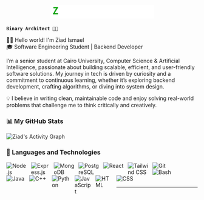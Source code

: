 <p align="center">
    <img src="assets/output-onlinegiftools-ezgif.com-loop-count.gif" />
</p>

**```Binary Architect 👷🏼```**

👨‍💻 Hello world! I'm Ziad Ismael <br>
🎓 Software Engineering Student | Backend Developer

I’m a senior student at Cairo University, Computer Science & Artificial Intelligence, passionate about building scalable, efficient, and user-friendly software solutions.
My journey in tech is driven by curiosity and a commitment to continuous learning, whether it’s exploring backend development, crafting algorithms, or diving into system design.

💡 I believe in writing clean, maintainable code and enjoy solving real-world problems that challenge me to think critically and creatively.

### 📊 My GitHub Stats
![Ziad's Activity Graph](https://github-readme-activity-graph.vercel.app/graph?username=ziadismael&theme=tokyo-night&custom_title=Ziad's%20Coding%20Journey&hide_border=true)

### 🧰 Languages and Technologies

<img align="left" alt="Node.js" width="55px" style="padding-right:10px;" src="https://cdn.jsdelivr.net/gh/devicons/devicon@latest/icons/nodejs/nodejs-original-wordmark.svg" />
<img align="left" alt="Express.js" width="50px" style="padding-right:10px;" src="https://icongr.am/devicon/express-original.svg?size=128&color=ffffff" />
<img align="left" alt="MongoDB" width="55px" style="padding-right:10px;" src="https://cdn.jsdelivr.net/gh/devicons/devicon@latest/icons/mongodb/mongodb-plain-wordmark.svg" />
<img align="left" alt="PostgreSQL" width="55px" style="padding-right:10px;" src="https://cdn.jsdelivr.net/gh/devicons/devicon@latest/icons/postgresql/postgresql-plain-wordmark.svg" />
<img align="left" alt="React" width="55px" style="padding-right:10px;" src="https://devicon-website.vercel.app/api/react/original.svg">
<img align="left" alt="Tailwind CSS" width="55px" style="padding-right:10px;" src="https://devicon-website.vercel.app/api/tailwindcss/plain.svg">
<img align="left" alt="Git" width="50px" style="padding-right:10px;" src="https://cdn.jsdelivr.net/gh/devicons/devicon/icons/git/git-original.svg" />
<img align="left" alt="Bash" width="50px" style="padding-right:10px;" src="https://cdn.jsdelivr.net/gh/devicons/devicon@latest/icons/bash/bash-original.svg" />
<img align="left" alt="Java" width="50px" style="padding-right:10px;" src="https://cdn.jsdelivr.net/gh/devicons/devicon/icons/java/java-original.svg"/>
<img align="left" alt="C++" width="50px" style="padding-right:10px;" src="https://cdn.jsdelivr.net/gh/devicons/devicon@latest/icons/cplusplus/cplusplus-original.svg" />
<img align="left" alt="Python" width="50px" style="padding-right:10px;" src="https://cdn.jsdelivr.net/gh/devicons/devicon/icons/python/python-plain.svg" />
<img align="left" alt="JavaScript" width="45px" style="padding-right:10px;" src="https://cdn.jsdelivr.net/gh/devicons/devicon/icons/javascript/javascript-plain.svg" />
<img align="left" alt="HTML" width="45px" style="padding-right:10px;" src="https://cdn.jsdelivr.net/gh/devicons/devicon/icons/html5/html5-plain.svg"/>
<img align="left" alt="CSS" width="45px" style="padding-right:10px;" src="https://cdn.jsdelivr.net/gh/devicons/devicon/icons/css3/css3-plain.svg" />

          
          
          
<br> <br> <br> <hr>
